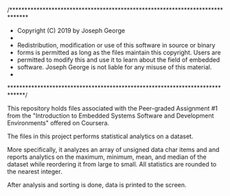 /******************************************************************************
 * Copyright (C) 2019 by Joseph George
 *
 * Redistribution, modification or use of this software in source or binary
 * forms is permitted as long as the files maintain this copyright. Users are
 * permitted to modify this and use it to learn about the field of embedded
 * software. Joseph George is not liable for any misuse of this material.
 *
 *****************************************************************************/

 This repository holds files associated with the Peer-graded Assignment #1
 from the "Introduction to Embedded Systems Software and Development Environments"
 offered on Coursera.

 The files in this project performs statistical analytics on a dataset.

 More specifically, it analyzes an array of unsigned data char items and and reports
 analytics on the maximum, minimum, mean, and median of the dataset while reordering
 it from large to small.  All statistics are rounded to the nearest integer.

 After analysis and sorting is done, data is printed to the screen.
